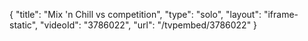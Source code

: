 {
    "title": "Mix 'n Chill vs competition",
    "type": "solo",
    "layout": "iframe-static",
    "videoId": "3786022",
    "url": "\/tvpembed\/3786022"
}